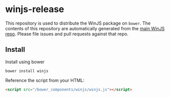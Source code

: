 # winjs-release

This repository is used to distribute the WinJS package on `bower`. The contents of this repository are automatically generated from the [main WinJS repo](https://github.com/winjs/winjs). Please file issues and pull requests against that repo.

## Install

Install using bower

```shell
bower install winjs
```

Reference the script from your HTML:

```html
<script src="/bower_components/winjs/winjs.js"></script>
```